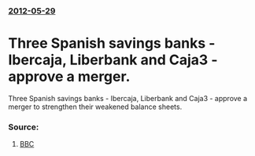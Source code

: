 ### [2012-05-29](/news/2012/05/29/index.md)

# Three Spanish savings banks - Ibercaja, Liberbank and Caja3 - approve a merger. 

Three Spanish savings banks - Ibercaja, Liberbank and Caja3 - approve a merger to strengthen their weakened balance sheets.


### Source:

1. [BBC](http://www.bbc.co.uk/news/business-18246886)
